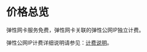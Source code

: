 # 价格总览

弹性网卡服务免费，弹性网卡关联的弹性公网IP独立计费。

弹性公网IP计费详细说明请参见：[计费说明](https://github.com/jdcloudcom/cn/blob/master/documentation/Networking/Elastic-IP/Pricing/Billing-Types.md)。
